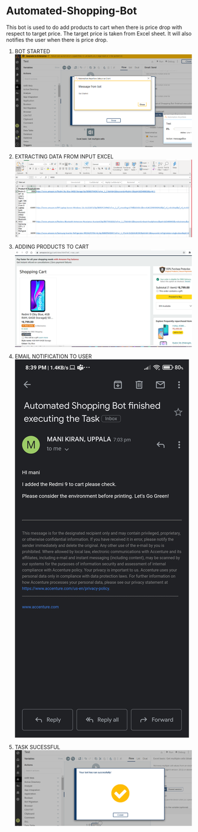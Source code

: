 # Automated-Shopping-Bot
This bot is used to do add products to cart when there is price drop with respect to target price. The target price is taken from Excel sheet. It will also notifies the user when there is price drop.

1. BOT STARTED
![](Images/Bot_Started.PNG)


2. EXTRACTING DATA FROM INPUT EXCEL
![](Images/EXCEL_SHEET_INPUT.PNG)


3. ADDING PRODUCTS TO CART
![](Images/CART.PNG)


4. EMAIL NOTIFICATION TO USER 
![](Images/EMAIL.jpg)


5. TASK SUCESSFUL
![](Images/Bot_run_successful.PNG)

